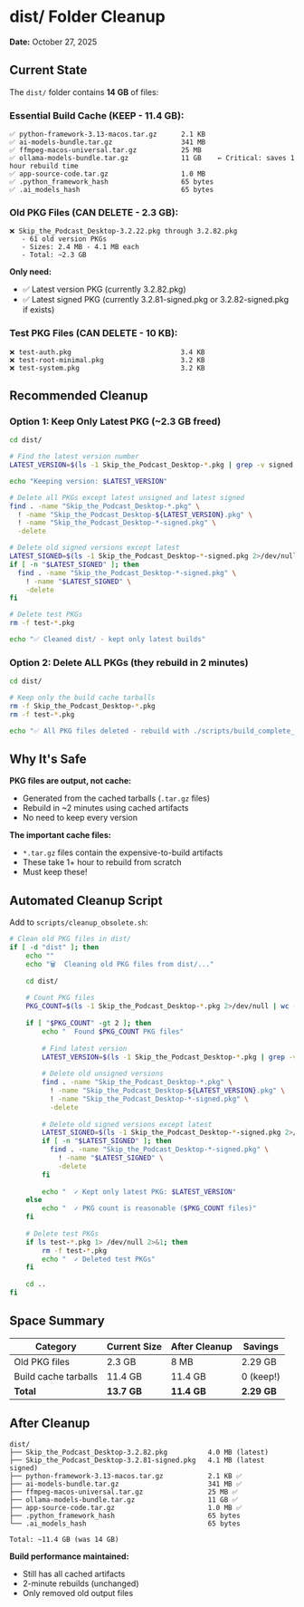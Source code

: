 # dist/ Folder Cleanup

**Date:** October 27, 2025

## Current State

The `dist/` folder contains **14 GB** of files:

### Essential Build Cache (KEEP - 11.4 GB):
```
✅ python-framework-3.13-macos.tar.gz      2.1 KB
✅ ai-models-bundle.tar.gz                 341 MB
✅ ffmpeg-macos-universal.tar.gz           25 MB
✅ ollama-models-bundle.tar.gz             11 GB    ← Critical: saves 1 hour rebuild time
✅ app-source-code.tar.gz                  1.0 MB
✅ .python_framework_hash                  65 bytes
✅ .ai_models_hash                         65 bytes
```

### Old PKG Files (CAN DELETE - 2.3 GB):
```
❌ Skip_the_Podcast_Desktop-3.2.22.pkg through 3.2.82.pkg
   - 61 old version PKGs
   - Sizes: 2.4 MB - 4.1 MB each
   - Total: ~2.3 GB
```

**Only need:**
- ✅ Latest version PKG (currently 3.2.82.pkg)
- ✅ Latest signed PKG (currently 3.2.81-signed.pkg or 3.2.82-signed.pkg if exists)

### Test PKG Files (CAN DELETE - 10 KB):
```
❌ test-auth.pkg                           3.4 KB
❌ test-root-minimal.pkg                   3.2 KB
❌ test-system.pkg                         3.2 KB
```

## Recommended Cleanup

### Option 1: Keep Only Latest PKG (~2.3 GB freed)
```bash
cd dist/

# Find the latest version number
LATEST_VERSION=$(ls -1 Skip_the_Podcast_Desktop-*.pkg | grep -v signed | sed 's/Skip_the_Podcast_Desktop-//' | sed 's/.pkg//' | sort -V | tail -1)

echo "Keeping version: $LATEST_VERSION"

# Delete all PKGs except latest unsigned and latest signed
find . -name "Skip_the_Podcast_Desktop-*.pkg" \
  ! -name "Skip_the_Podcast_Desktop-${LATEST_VERSION}.pkg" \
  ! -name "Skip_the_Podcast_Desktop-*-signed.pkg" \
  -delete

# Delete old signed versions except latest
LATEST_SIGNED=$(ls -1 Skip_the_Podcast_Desktop-*-signed.pkg 2>/dev/null | sort -V | tail -1)
if [ -n "$LATEST_SIGNED" ]; then
  find . -name "Skip_the_Podcast_Desktop-*-signed.pkg" \
    ! -name "$LATEST_SIGNED" \
    -delete
fi

# Delete test PKGs
rm -f test-*.pkg

echo "✅ Cleaned dist/ - kept only latest builds"
```

### Option 2: Delete ALL PKGs (they rebuild in 2 minutes)
```bash
cd dist/

# Keep only the build cache tarballs
rm -f Skip_the_Podcast_Desktop-*.pkg
rm -f test-*.pkg

echo "✅ All PKG files deleted - rebuild with ./scripts/build_complete_pkg.sh"
```

## Why It's Safe

**PKG files are output, not cache:**
- Generated from the cached tarballs (`.tar.gz` files)
- Rebuild in ~2 minutes using cached artifacts
- No need to keep every version

**The important cache files:**
- `*.tar.gz` files contain the expensive-to-build artifacts
- These take 1+ hour to rebuild from scratch
- Must keep these!

## Automated Cleanup Script

Add to `scripts/cleanup_obsolete.sh`:

```bash
# Clean old PKG files in dist/
if [ -d "dist" ]; then
    echo ""
    echo "🗑️  Cleaning old PKG files from dist/..."
    
    cd dist/
    
    # Count PKG files
    PKG_COUNT=$(ls -1 Skip_the_Podcast_Desktop-*.pkg 2>/dev/null | wc -l)
    
    if [ "$PKG_COUNT" -gt 2 ]; then
        echo "  Found $PKG_COUNT PKG files"
        
        # Find latest version
        LATEST_VERSION=$(ls -1 Skip_the_Podcast_Desktop-*.pkg | grep -v signed | sed 's/Skip_the_Podcast_Desktop-//' | sed 's/.pkg//' | sort -V | tail -1)
        
        # Delete old unsigned versions
        find . -name "Skip_the_Podcast_Desktop-*.pkg" \
          ! -name "Skip_the_Podcast_Desktop-${LATEST_VERSION}.pkg" \
          ! -name "Skip_the_Podcast_Desktop-*-signed.pkg" \
          -delete
        
        # Delete old signed versions except latest
        LATEST_SIGNED=$(ls -1 Skip_the_Podcast_Desktop-*-signed.pkg 2>/dev/null | sort -V | tail -1)
        if [ -n "$LATEST_SIGNED" ]; then
          find . -name "Skip_the_Podcast_Desktop-*-signed.pkg" \
            ! -name "$LATEST_SIGNED" \
            -delete
        fi
        
        echo "  ✓ Kept only latest PKG: $LATEST_VERSION"
    else
        echo "  ✓ PKG count is reasonable ($PKG_COUNT files)"
    fi
    
    # Delete test PKGs
    if ls test-*.pkg 1> /dev/null 2>&1; then
        rm -f test-*.pkg
        echo "  ✓ Deleted test PKGs"
    fi
    
    cd ..
fi
```

## Space Summary

| Category | Current Size | After Cleanup | Savings |
|----------|--------------|---------------|---------|
| Old PKG files | 2.3 GB | 8 MB | 2.29 GB |
| Build cache tarballs | 11.4 GB | 11.4 GB | 0 (keep!) |
| **Total** | **13.7 GB** | **11.4 GB** | **2.29 GB** |

## After Cleanup

```
dist/
├── Skip_the_Podcast_Desktop-3.2.82.pkg          4.0 MB (latest)
├── Skip_the_Podcast_Desktop-3.2.81-signed.pkg   4.1 MB (latest signed)
├── python-framework-3.13-macos.tar.gz           2.1 KB ✅
├── ai-models-bundle.tar.gz                      341 MB ✅
├── ffmpeg-macos-universal.tar.gz                25 MB ✅
├── ollama-models-bundle.tar.gz                  11 GB ✅
├── app-source-code.tar.gz                       1.0 MB ✅
├── .python_framework_hash                       65 bytes
└── .ai_models_hash                              65 bytes

Total: ~11.4 GB (was 14 GB)
```

**Build performance maintained:**
- Still has all cached artifacts
- 2-minute rebuilds (unchanged)
- Only removed old output files
